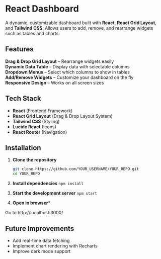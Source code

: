 # React Dashboard

A dynamic, customizable dashboard built with **React**, **React Grid Layout**, and **Tailwind CSS**. Allows users to add, remove, and rearrange widgets such as tables and charts.

## Features

**Drag & Drop Grid Layout** – Rearrange widgets easily  
**Dynamic Data Table** – Display data with selectable columns  
**Dropdown Menus** – Select which columns to show in tables  
**Add/Remove Widgets** – Customize your dashboard on the fly  
**Responsive Design** – Works on all screen sizes  

## Tech Stack

- **React** (Frontend Framework)  
- **React Grid Layout** (Drag & Drop Layout System)  
- **Tailwind CSS** (Styling)  
- **Lucide React** (Icons)  
- **React Router** (Navigation)  

## Installation

1. **Clone the repository**  
   ```sh
   git clone https://github.com/YOUR_USERNAME/YOUR_REPO.git
   cd YOUR_REPO
   ```

2. **Install dependencies**
```npm install```

3. **Start the development server**
```npm start```

4. **Open in browser***

Go to http://localhost:3000/

## Future Improvements
- Add real-time data fetching
- Implement chart rendering with Recharts
- Improve dark mode support